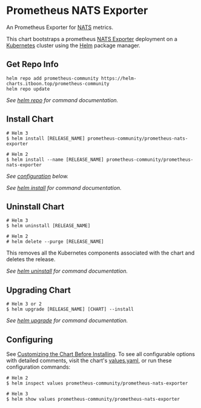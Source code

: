# Prometheus NATS Exporter

An Prometheus Exporter for [NATS](https://github.com/nats-io/k8s) metrics.

This chart bootstraps a prometheus [NATS Exporter](https://github.com/nats-io/prometheus-nats-exporter) deployment on a [Kubernetes](http://kubernetes.io) cluster using the [Helm](https://helm.sh) package manager.

## Get Repo Info

```console
helm repo add prometheus-community https://helm-charts.itboon.top/prometheus-community
helm repo update
```

_See [helm repo](https://helm.sh/docs/helm/helm_repo/) for command documentation._

## Install Chart

```console
# Helm 3
$ helm install [RELEASE_NAME] prometheus-community/prometheus-nats-exporter

# Helm 2
$ helm install --name [RELEASE_NAME] prometheus-community/prometheus-nats-exporter
```

_See [configuration](#configuration) below._

_See [helm install](https://helm.sh/docs/helm/helm_install/) for command documentation._

## Uninstall Chart

```console
# Helm 3
$ helm uninstall [RELEASE_NAME]

# Helm 2
# helm delete --purge [RELEASE_NAME]
```

This removes all the Kubernetes components associated with the chart and deletes the release.

_See [helm uninstall](https://helm.sh/docs/helm/helm_uninstall/) for command documentation._

## Upgrading Chart

```console
# Helm 3 or 2
$ helm upgrade [RELEASE_NAME] [CHART] --install
```

_See [helm upgrade](https://helm.sh/docs/helm/helm_upgrade/) for command documentation._

## Configuring

See [Customizing the Chart Before Installing](https://helm.sh/docs/intro/using_helm/#customizing-the-chart-before-installing). To see all configurable options with detailed comments, visit the chart's [values.yaml](./values.yaml), or run these configuration commands:

```console
# Helm 2
$ helm inspect values prometheus-community/prometheus-nats-exporter

# Helm 3
$ helm show values prometheus-community/prometheus-nats-exporter
```
